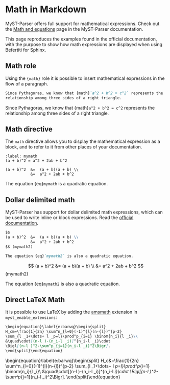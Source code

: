 # Math in Markdown

MyST-Parser offers full support for mathematical expressions. Check out the [Math and equations](https://myst-parser.readthedocs.io/en/latest/syntax/math.html) page in the MyST-Parser documentation.

This page reproduces the examples found in the official documentation, with the purpose to show how math expressions are displayed when using Befertiti for Sphinx.

## Math role

Using the `{math}` role it is possible to insert mathematical expressions in the flow of a paragraph.

``````markdown
Since Pythagoras, we know that {math}`a^2 + b^2 = c^2` represents the
relationship among three sides of a right triangle.
``````

Since Pythagoras, we know that {math}`a^2 + b^2 = c^2` represents the relationship among three sides of a right triangle.


## Math directive

The ``math`` directive allows you to display the mathematical expression as a block, and to refer to it from other places of your documentation.

```{math}
:label: mymath
(a + b)^2 = a^2 + 2ab + b^2

(a + b)^2  &=  (a + b)(a + b) \\
           &=  a^2 + 2ab + b^2
```

The equation {eq}`mymath` is a quadratic equation.

## Dollar delimited math

MyST-Parser has support for dollar delimited math expressions, which can be used to write inline or block expressions. Read the [official documentation](https://myst-parser.readthedocs.io/en/latest/syntax/math.html#dollar-delimited-math).

``````markdown
$$
(a + b)^2  &=  (a + b)(a + b) \\
           &=  a^2 + 2ab + b^2
$$ (mymath2)

The equation {eq}`mymath2` is also a quadratic equation.
``````

$$
(a + b)^2  &=  (a + b)(a + b) \\
           &=  a^2 + 2ab + b^2
$$ (mymath2)

The equation {eq}`mymath2` is also a quadratic equation.

## Direct LaTeX Math

It is possible to use LaTeX by adding the [amsmath](https://ctan.org/pkg/amsmath) extension in ``myst_enable_extensions``:

``````markdown
\begin{equation}\label{e:barwq}\begin{split}
H_c&=\frac{1}{2n} \sum^n_{l=0}(-1)^{l}(n-{l})^{p-2}
\sum_{l _1+\dots+ l _p=l}\prod^p_{i=1} \binom{n_i}{l _i}\\
&\quad\cdot[(n-l )-(n_i-l _i)]^{n_i-l _i}\cdot
\Bigl[(n-l )^2-\sum^p_{j=1}(n_i-l _i)^2\Bigr].
\end{split}\end{equation}
``````

\begin{equation}\label{e:barwq}\begin{split}
H_c&=\frac{1}{2n} \sum^n_{l=0}(-1)^{l}(n-{l})^{p-2}
\sum_{l _1+\dots+ l _p=l}\prod^p_{i=1} \binom{n_i}{l _i}\\
&\quad\cdot[(n-l )-(n_i-l _i)]^{n_i-l _i}\cdot
\Bigl[(n-l )^2-\sum^p_{j=1}(n_i-l _i)^2\Bigr].
\end{split}\end{equation}


